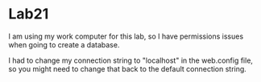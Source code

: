 # Lab21

I am using my work computer for this lab, so I have permissions issues when going to create a database.

I had to change my connection string to "localhost" in the web.config file, so you might need to change that back to the default connection string.
